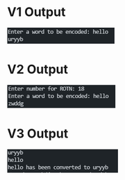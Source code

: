 # V1 Output
![Output](v1_output.PNG?raw=true)

# V2 Output
![Output](v2_output.PNG?raw=true)

# V3 Output
![Output](v3_output.PNG?raw=true)